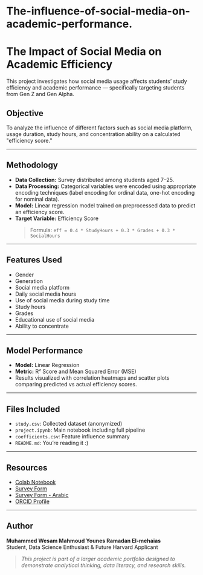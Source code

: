 # The-influence-of-social-media-on-academic-performance.

# The Impact of Social Media on Academic Efficiency

This project investigates how social media usage affects students’ study efficiency and academic performance — specifically targeting students from Gen Z and Gen Alpha.

## Objective
To analyze the influence of different factors such as social media platform, usage duration, study hours, and concentration ability on a calculated "efficiency score."

---

## Methodology
- **Data Collection:** Survey distributed among students aged 7–25.
- **Data Processing:** Categorical variables were encoded using appropriate encoding techniques (label encoding for ordinal data, one-hot encoding for nominal data).
- **Model:** Linear regression model trained on preprocessed data to predict an efficiency score.
- **Target Variable:** Efficiency Score  
  > Formula: `eff = 0.4 * StudyHours + 0.3 * Grades + 0.3 * SocialHours`

---

## Features Used
- Gender  
- Generation  
- Social media platform  
- Daily social media hours  
- Use of social media during study time  
- Study hours  
- Grades  
- Educational use of social media  
- Ability to concentrate

---

## Model Performance
- **Model:** Linear Regression  
- **Metric:** R² Score and Mean Squared Error (MSE)  
- Results visualized with correlation heatmaps and scatter plots comparing predicted vs actual efficiency scores.

---

## Files Included
- `study.csv`: Collected dataset (anonymized)
- `project.ipynb`: Main notebook including full pipeline
- `coefficients.csv`: Feature influence summary
- `README.md`: You’re reading it :)

---

## Resources
- [Colab Notebook](https://colab.research.google.com/drive/1J4TKBs6LhznBPynUAbd5sQCsCh0dYvqd#scrollTo=4q_-84QV7NBT)
- [Survey Form](https://docs.google.com/forms/d/e/1FAIpQLSfvupTTp65LRYXOGAWSma6pEavITThOWI4xv6P12lLhIVPi_w/viewform?usp=dialog)
- [Survey Form - Arabic](https://docs.google.com/forms/d/e/1FAIpQLSe64ZuTNnu8EnbXW3FJGXNV-kxtKnsHoDoD_TWRuH1iHFOBKA/viewform?usp=dialog) 
- [ORCID Profile](https://orcid.org/0009-0005-4628-6985)

---

## Author
**Muhammed Wesam Mahmoud Younes Ramadan El-mehaias**  
Student, Data Science Enthusiast & Future Harvard Applicant 

> _This project is part of a larger academic portfolio designed to demonstrate analytical thinking, data literacy, and research skills._

